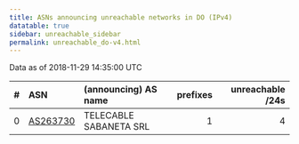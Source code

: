 ```yaml
---
title: ASNs announcing unreachable networks in DO (IPv4)
datatable: true
sidebar: unreachable_sidebar
permalink: unreachable_do-v4.html
---
```


Data as of 2018-11-29 14:35:00 UTC


<div class="datatable-begin"></div>

|   # | ASN                                      | (announcing) AS name   |   prefixes |   unreachable /24s |
|----:|:-----------------------------------------|:-----------------------|-----------:|-------------------:|
|   0 | [AS263730](unreachable_AS263730-v4.html) | TELECABLE SABANETA SRL |          1 |                  4 |

<div class="datatable-end"></div>